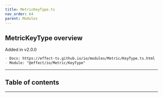 ```yaml
---
title: MetricKeyType.ts
nav_order: 64
parent: Modules
---
```


## MetricKeyType overview

Added in v2.0.0

```md
- Docs: https://effect-ts.github.io/io/modules/Metric/KeyType.ts.html
- Module: "@effect/io/Metric/KeyType"
```

---

<h2 class="text-delta">Table of contents</h2>

---
